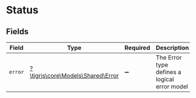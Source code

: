 # Status


## Fields

| Field                                                             | Type                                                              | Required                                                          | Description                                                       |
| ----------------------------------------------------------------- | ----------------------------------------------------------------- | ----------------------------------------------------------------- | ----------------------------------------------------------------- |
| `error`                                                           | [?\tigris\core\Models\Shared\Error](../../Models/Shared/Error.md) | :heavy_minus_sign:                                                | The Error type defines a logical error model                      |